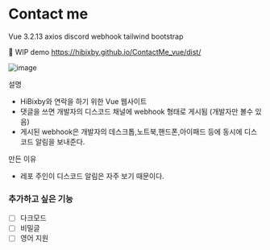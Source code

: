 # Contact me

Vue 3.2.13
axios
discord webhook
tailwind
bootstrap

🚧 WIP
demo
https://hibixby.github.io/ContactMe_vue/dist/

![image](https://user-images.githubusercontent.com/66160055/196140972-22f65edd-c459-4811-ab4a-34692a640623.png)

설명

* HiBixby와 연락을 하기 위한 Vue 웹사이트
* 댓글을 쓰면 개발자의 디스코드 채널에 webhook 형태로 게시됨 (개발자만 볼수 있음)
* 게시된 webhook은 개발자의 데스크톱,노트북,핸드폰,아이패드 등에 동시에 디스코드 알림을 보내준다.

만든 이유
* 레포 주인이 디스코드 알림은 자주 보기 때문이다.


### 추가하고 싶은 기능
- [ ] 다크모드
- [ ] 비밀글
- [ ] 영어 지원
